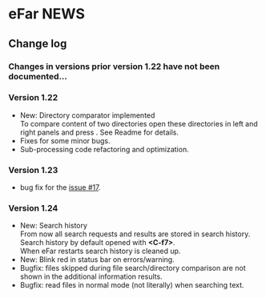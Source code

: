 # eFar NEWS

## Change log

### Changes in versions prior version 1.22 have not been documented...

### Version 1.22
* New: Directory comparator implemented  
To compare content of two directories open these directories in left and right panels and press <M-f6>. See Readme for details.
* Fixes for some minor bugs.
* Sub-processing code refactoring and optimization.
  
### Version 1.23
* bug fix for the [issue #17](https://github.com/suntsov/efar/issues/17).
  
### Version 1.24
* New: Search history  
From now all search requests and results are stored in search history.  
Search history by default opened with **\<C-f7\>**.  
When eFar restarts search history is cleaned up.
* New: Blink red in status bar on errors/warning.
* Bugfix: files skipped during file search/directory comparison are not shown in the additional information results.
* Bugfix: read files in normal mode (not literally) when searching text.
